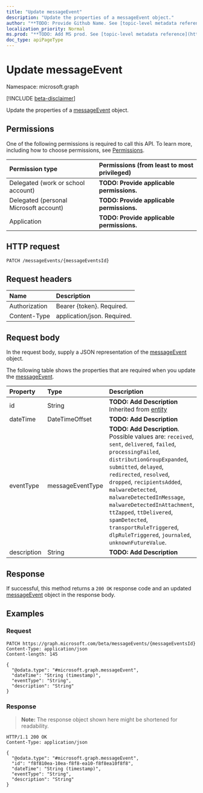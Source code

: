 ```yaml
---
title: "Update messageEvent"
description: "Update the properties of a messageEvent object."
author: "**TODO: Provide Github Name. See [topic-level metadata reference](https://msgo.azurewebsites.net/add/document/guidelines/metadata.html#topic-level-metadata)**"
localization_priority: Normal
ms.prod: "**TODO: Add MS prod. See [topic-level metadata reference](https://msgo.azurewebsites.net/add/document/guidelines/metadata.html#topic-level-metadata)**"
doc_type: apiPageType
---
```


# Update messageEvent
Namespace: microsoft.graph

[!INCLUDE [beta-disclaimer](../../includes/beta-disclaimer.md)]

Update the properties of a [messageEvent](../resources/messageevent.md) object.

## Permissions
One of the following permissions is required to call this API. To learn more, including how to choose permissions, see [Permissions](/graph/permissions-reference).

|Permission type|Permissions (from least to most privileged)|
|:---|:---|
|Delegated (work or school account)|**TODO: Provide applicable permissions.**|
|Delegated (personal Microsoft account)|**TODO: Provide applicable permissions.**|
|Application|**TODO: Provide applicable permissions.**|

## HTTP request

<!-- {
  "blockType": "ignored"
}
-->
``` http
PATCH /messageEvents/{messageEventsId}
```

## Request headers
|Name|Description|
|:---|:---|
|Authorization|Bearer {token}. Required.|
|Content-Type|application/json. Required.|

## Request body
In the request body, supply a JSON representation of the [messageEvent](../resources/messageevent.md) object.

The following table shows the properties that are required when you update the [messageEvent](../resources/messageevent.md).

|Property|Type|Description|
|:---|:---|:---|
|id|String|**TODO: Add Description** Inherited from [entity](../resources/entity.md)|
|dateTime|DateTimeOffset|**TODO: Add Description**|
|eventType|messageEventType|**TODO: Add Description**. Possible values are: `received`, `sent`, `delivered`, `failed`, `processingFailed`, `distributionGroupExpanded`, `submitted`, `delayed`, `redirected`, `resolved`, `dropped`, `recipientsAdded`, `malwareDetected`, `malwareDetectedInMessage`, `malwareDetectedInAttachment`, `ttZapped`, `ttDelivered`, `spamDetected`, `transportRuleTriggered`, `dlpRuleTriggered`, `journaled`, `unknownFutureValue`.|
|description|String|**TODO: Add Description**|



## Response

If successful, this method returns a `200 OK` response code and an updated [messageEvent](../resources/messageevent.md) object in the response body.

## Examples

### Request
<!-- {
  "blockType": "request",
  "name": "update_messageevent"
}
-->
``` http
PATCH https://graph.microsoft.com/beta/messageEvents/{messageEventsId}
Content-Type: application/json
Content-length: 145

{
  "@odata.type": "#microsoft.graph.messageEvent",
  "dateTime": "String (timestamp)",
  "eventType": "String",
  "description": "String"
}
```


### Response
>**Note:** The response object shown here might be shortened for readability.
<!-- {
  "blockType": "response",
  "truncated": true
}
-->
``` http
HTTP/1.1 200 OK
Content-Type: application/json

{
  "@odata.type": "#microsoft.graph.messageEvent",
  "id": "f8f810ea-10ea-f8f8-ea10-f8f8ea10f8f8",
  "dateTime": "String (timestamp)",
  "eventType": "String",
  "description": "String"
}
```

